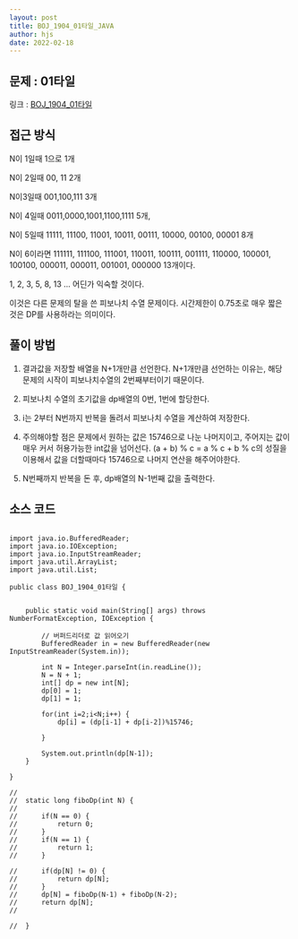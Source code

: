 ```yaml
---
layout: post
title: BOJ_1904_01타일_JAVA
author: hjs
date: 2022-02-18
---
```


## 문제 : 01타일

링크 : [BOJ_1904_01타일](https://www.acmicpc.net/problem/1904)


## 접근 방식

N이 1일때 1으로 1개

N이 2일때 00, 11 2개

N이3일때 001,100,111 3개

N이 4일때 0011,0000,1001,1100,1111 5개,

N이 5일때 11111, 11100, 11001, 10011, 00111, 10000, 00100, 00001 8개

N이 6이라면 111111, 111100, 111001, 110011, 100111, 001111, 110000, 100001, 100100, 000011, 000011, 001001, 000000 13개이다.

1, 2, 3, 5, 8, 13 ... 어딘가 익숙할 것이다.

이것은 다른 문제의 탈을 쓴 피보나치 수열 문제이다. 시간제한이 0.75초로 매우 짧은 것은 DP를 사용하라는 의미이다.



## 풀이 방법

1. 결과값을 저장할 배열을 N+1개만큼 선언한다. N+1개만큼 선언하는 이유는, 해당 문제의 시작이 피보나치수열의 2번째부터이기 때문이다.

2. 피보나치 수열의 초기값을 dp배열의 0번, 1번에 할당한다.

3. i는 2부터 N번까지 반복을 돌려서 피보나치 수열을 계산하여 저장한다.

4. 주의해야할 점은 문제에서 원하는 값은 15746으로 나눈 나머지이고, 주어지는 값이 매우 커서 허용가능한 int값을 넘어선다. (a + b) % c = a % c + b % c의 성질을 이용해서 값을 더할때마다 15746으로 나머지 연산을 해주어야한다.

5. N번째까지 반복을 돈 후, dp배열의 N-1번째 값을 출력한다.

## 소스 코드

~~~

import java.io.BufferedReader;
import java.io.IOException;
import java.io.InputStreamReader;
import java.util.ArrayList;
import java.util.List;

public class BOJ_1904_01타일 {


	public static void main(String[] args) throws NumberFormatException, IOException {

		// 버퍼드리더로 값 읽어오기
		BufferedReader in = new BufferedReader(new InputStreamReader(System.in));

		int N = Integer.parseInt(in.readLine());
		N = N + 1;
		int[] dp = new int[N];
		dp[0] = 1;
		dp[1] = 1;

		for(int i=2;i<N;i++) {
			dp[i] = (dp[i-1] + dp[i-2])%15746;

		}

		System.out.println(dp[N-1]);
	}

}

//
//	static long fiboDp(int N) {
//		
//		if(N == 0) {
//			return 0;
//		}
//		if(N == 1) {
//			return 1;
//		}

//		if(dp[N] != 0) {
//			return dp[N];
//		}
//		dp[N] = fiboDp(N-1) + fiboDp(N-2);
//		return dp[N];
//		

//	}

~~~
